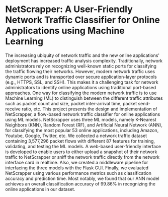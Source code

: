 # NetScrapper: A User-Friendly Network Traffic Classifier for Online Applications using Machine Learning
The increasing ubiquity of network traffic and the new online applications' deployment has increased traffic analysis complexity. Traditionally, network administrators rely on recognizing well-known static ports for classifying the traffic flowing their networks. However, modern network traffic uses dynamic ports and is transported over secure application-layer protocols (e.g., HTTPS, SSL, and SSH). This makes it a challenging task for network administrators to identify online applications using traditional port-based approaches. One way for classifying the modern network traffic is to use Machine Learning (ML) to distinguish between the different traffic attributes such as packet count and size, packet inter-arrival time, packet send-receive ratio, etc. This project presents the design and implementation of NetScrapper, a flow-based network traffic classifier for online applications using ML models. NetScrapper uses three ML models, namely K-Nearest Neighbors (KNN), Random Forest (RF), and Artificial Neural Network (ANN), for classifying the most popular 53 online applications, including Amazon, Youtube, Google, Twitter, etc. We collected a network traffic dataset containing 3,577,296 packet flows with different 87 features for training, validating, and testing the ML models. A web-based user-friendly interface is developed to enable users to either upload a snapshot of their network traffic to NetScrapper or sniff the network traffic directly from the network interface card in realtime. Also, we created a middleware pipeline for interfacing the three models with the Flask GUI. Finally, we evaluated NetScrapper using various performance metrics such as classification accuracy and prediction time. Most notably, we found that our ANN model achieves an overall classification accuracy of 99.86% in recognizing the online applications in our dataset.
